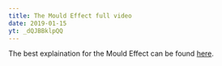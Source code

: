 ```yaml
---
title: The Mould Effect full video
date: 2019-01-15
yt: _dQJBBklpQQ
---
```

The best explaination for the Mould Effect can be found [here](https://www.youtube.com/watch?v=-eEi7fO0_O0).
